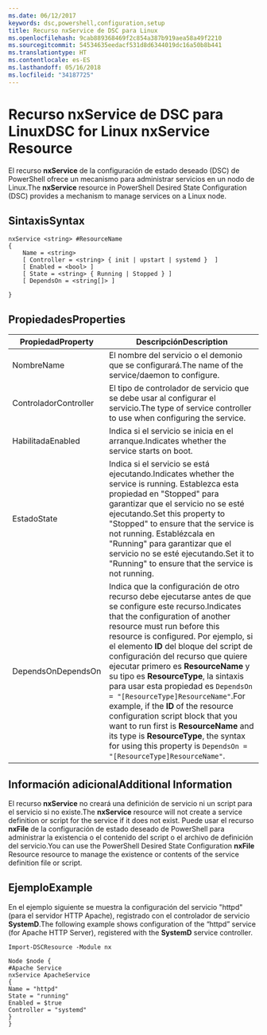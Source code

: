 ```yaml
---
ms.date: 06/12/2017
keywords: dsc,powershell,configuration,setup
title: Recurso nxService de DSC para Linux
ms.openlocfilehash: 9cab889368469f2c854a387b919aea58a49f2210
ms.sourcegitcommit: 54534635eedacf531d8d6344019dc16a50b8b441
ms.translationtype: HT
ms.contentlocale: es-ES
ms.lasthandoff: 05/16/2018
ms.locfileid: "34187725"
---
```

# <a name="dsc-for-linux-nxservice-resource"></a><span data-ttu-id="2b0eb-103">Recurso nxService de DSC para Linux</span><span class="sxs-lookup"><span data-stu-id="2b0eb-103">DSC for Linux nxService Resource</span></span>

<span data-ttu-id="2b0eb-104">El recurso **nxService** de la configuración de estado deseado (DSC) de PowerShell ofrece un mecanismo para administrar servicios en un nodo de Linux.</span><span class="sxs-lookup"><span data-stu-id="2b0eb-104">The **nxService** resource in PowerShell Desired State Configuration (DSC) provides a mechanism to manage services on a Linux node.</span></span>

## <a name="syntax"></a><span data-ttu-id="2b0eb-105">Sintaxis</span><span class="sxs-lookup"><span data-stu-id="2b0eb-105">Syntax</span></span>

```
nxService <string> #ResourceName
{
    Name = <string>
    [ Controller = <string> { init | upstart | systemd }  ]
    [ Enabled = <bool> ]
    [ State = <string> { Running | Stopped } ]
    [ DependsOn = <string[]> ]

}
```

## <a name="properties"></a><span data-ttu-id="2b0eb-106">Propiedades</span><span class="sxs-lookup"><span data-stu-id="2b0eb-106">Properties</span></span>
|  <span data-ttu-id="2b0eb-107">Propiedad</span><span class="sxs-lookup"><span data-stu-id="2b0eb-107">Property</span></span> |  <span data-ttu-id="2b0eb-108">Descripción</span><span class="sxs-lookup"><span data-stu-id="2b0eb-108">Description</span></span> |
|---|---|
| <span data-ttu-id="2b0eb-109">Nombre</span><span class="sxs-lookup"><span data-stu-id="2b0eb-109">Name</span></span>| <span data-ttu-id="2b0eb-110">El nombre del servicio o el demonio que se configurará.</span><span class="sxs-lookup"><span data-stu-id="2b0eb-110">The name of the service/daemon to configure.</span></span>|
| <span data-ttu-id="2b0eb-111">Controlador</span><span class="sxs-lookup"><span data-stu-id="2b0eb-111">Controller</span></span>| <span data-ttu-id="2b0eb-112">El tipo de controlador de servicio que se debe usar al configurar el servicio.</span><span class="sxs-lookup"><span data-stu-id="2b0eb-112">The type of service controller to use when configuring the service.</span></span>|
| <span data-ttu-id="2b0eb-113">Habilitada</span><span class="sxs-lookup"><span data-stu-id="2b0eb-113">Enabled</span></span>| <span data-ttu-id="2b0eb-114">Indica si el servicio se inicia en el arranque.</span><span class="sxs-lookup"><span data-stu-id="2b0eb-114">Indicates whether the service starts on boot.</span></span>|
| <span data-ttu-id="2b0eb-115">Estado</span><span class="sxs-lookup"><span data-stu-id="2b0eb-115">State</span></span>| <span data-ttu-id="2b0eb-116">Indica si el servicio se está ejecutando.</span><span class="sxs-lookup"><span data-stu-id="2b0eb-116">Indicates whether the service is running.</span></span> <span data-ttu-id="2b0eb-117">Establezca esta propiedad en "Stopped" para garantizar que el servicio no se esté ejecutando.</span><span class="sxs-lookup"><span data-stu-id="2b0eb-117">Set this property to "Stopped" to ensure that the service is not running.</span></span> <span data-ttu-id="2b0eb-118">Establézcala en "Running" para garantizar que el servicio no se esté ejecutando.</span><span class="sxs-lookup"><span data-stu-id="2b0eb-118">Set it to "Running" to ensure that the service is not running.</span></span>|
| <span data-ttu-id="2b0eb-119">DependsOn</span><span class="sxs-lookup"><span data-stu-id="2b0eb-119">DependsOn</span></span> | <span data-ttu-id="2b0eb-120">Indica que la configuración de otro recurso debe ejecutarse antes de que se configure este recurso.</span><span class="sxs-lookup"><span data-stu-id="2b0eb-120">Indicates that the configuration of another resource must run before this resource is configured.</span></span> <span data-ttu-id="2b0eb-121">Por ejemplo, si el elemento **ID** del bloque del script de configuración del recurso que quiere ejecutar primero es **ResourceName** y su tipo es **ResourceType**, la sintaxis para usar esta propiedad es `DependsOn = "[ResourceType]ResourceName"`.</span><span class="sxs-lookup"><span data-stu-id="2b0eb-121">For example, if the **ID** of the resource configuration script block that you want to run first is **ResourceName** and its type is **ResourceType**, the syntax for using this property is `DependsOn = "[ResourceType]ResourceName"`.</span></span>|


## <a name="additional-information"></a><span data-ttu-id="2b0eb-122">Información adicional</span><span class="sxs-lookup"><span data-stu-id="2b0eb-122">Additional Information</span></span>

<span data-ttu-id="2b0eb-123">El recurso **nxService** no creará una definición de servicio ni un script para el servicio si no existe.</span><span class="sxs-lookup"><span data-stu-id="2b0eb-123">The **nxService** resource will not create a service definition or script for the service if it does not exist.</span></span> <span data-ttu-id="2b0eb-124">Puede usar el recurso **nxFile** de la configuración de estado deseado de PowerShell para administrar la existencia o el contenido del script o el archivo de definición del servicio.</span><span class="sxs-lookup"><span data-stu-id="2b0eb-124">You can use the PowerShell Desired State Configuration **nxFile** Resource resource to manage the existence or contents of the service definition file or script.</span></span>

## <a name="example"></a><span data-ttu-id="2b0eb-125">Ejemplo</span><span class="sxs-lookup"><span data-stu-id="2b0eb-125">Example</span></span>

<span data-ttu-id="2b0eb-126">En el ejemplo siguiente se muestra la configuración del servicio "httpd" (para el servidor HTTP Apache), registrado con el controlador de servicio **SystemD**.</span><span class="sxs-lookup"><span data-stu-id="2b0eb-126">The following example shows configuration of the “httpd” service (for Apache HTTP Server), registered with the **SystemD** service controller.</span></span>

```
Import-DSCResource -Module nx

Node $node {
#Apache Service
nxService ApacheService
{
Name = "httpd"
State = "running"
Enabled = $true
Controller = "systemd"
}
}
```